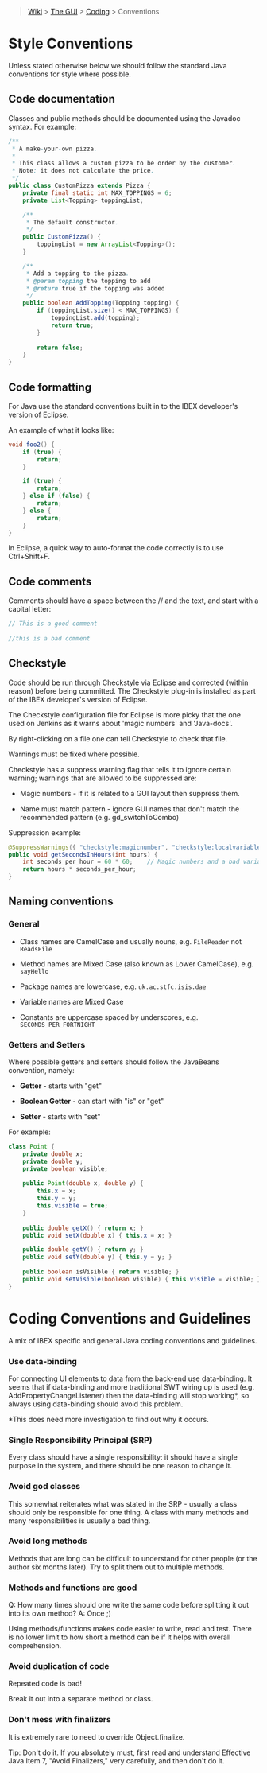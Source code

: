 > [Wiki](Home) > [The GUI](The-GUI) > [Coding](GUI-Coding) > Conventions

# Style Conventions #

Unless stated otherwise below we should follow the standard Java conventions for style where possible.

## Code documentation ##

Classes and public methods should be documented using the Javadoc syntax. For example:

```java
/**
 * A make-your-own pizza.
 *
 * This class allows a custom pizza to be order by the customer.
 * Note: it does not calculate the price.
 */
public class CustomPizza extends Pizza {
    private final static int MAX_TOPPINGS = 6;
    private List<Topping> toppingList;

    /**
     * The default constructor.
     */
    public CustomPizza() {
        toppingList = new ArrayList<Topping>();
    }

    /**
     * Add a topping to the pizza.
     * @param topping the topping to add
     * @return true if the topping was added
     */
    public boolean AddTopping(Topping topping) {
        if (toppingList.size() < MAX_TOPPINGS) {
            toppingList.add(topping);
            return true;
        }
        
        return false;
    }
}
```

## Code formatting ##

For Java use the standard conventions built in to the IBEX developer's version of Eclipse. 

An example of what it looks like:
```java
void foo2() {
    if (true) {
        return;
    }

    if (true) {
        return;
    } else if (false) {
        return;
    } else {
        return;
    }
}
```
In Eclipse, a quick way to auto-format the code correctly is to use Ctrl+Shift+F.

## Code comments ##

Comments should have a space between the // and the text, and start with a capital letter:
```java
// This is a good comment
    
//this is a bad comment
```

## Checkstyle ##

Code should be run through Checkstyle via Eclipse and corrected (within reason) before being committed.
The Checkstyle plug-in is installed as part of the IBEX developer's version of Eclipse.

The Checkstyle configuration file for Eclipse is more picky that the one used on Jenkins as it warns about 'magic numbers' and 'Java-docs'.

By right-clicking on a file one can tell Checkstyle to check that file.

Warnings must be fixed where possible.

Checkstyle has a suppress warning flag that tells it to ignore certain warning; warnings that are allowed to be suppressed are:

* Magic numbers - if it is related to a GUI layout then suppress them.

* Name must match pattern - ignore GUI names that don't match the recommended pattern (e.g. gd_switchToCombo)
    
Suppression example:

```java
@SuppressWarnings({ "checkstyle:magicnumber", "checkstyle:localvariablename" })
public void getSecondsInHours(int hours) {
    int seconds_per_hour = 60 * 60;    // Magic numbers and a bad variable name
    return hours * seconds_per_hour;
}
```
## Naming conventions ##

### General ###

* Class names are CamelCase and usually nouns, e.g. `FileReader` not `ReadsFile`

* Method names are Mixed Case (also known as Lower CamelCase), e.g. `sayHello`

* Package names are lowercase, e.g. `uk.ac.stfc.isis.dae`

* Variable names are Mixed Case

* Constants are uppercase spaced by underscores, e.g. `SECONDS_PER_FORTNIGHT`

### Getters and Setters ###

Where possible getters and setters should follow the JavaBeans convention, namely:

* **Getter** - starts with "get"
    
* **Boolean Getter** - can start with "is" or "get"
    
* **Setter** - starts with "set"

For example:
```java
class Point {
    private double x;
    private double y;
    private boolean visible;
    
    public Point(double x, double y) {
        this.x = x;
        this.y = y;
        this.visible = true;
    }
    
    public double getX() { return x; }
    public void setX(double x) { this.x = x; }

    public double getY() { return y; } 
    public void setY(double y) { this.y = y; }
    
    public boolean isVisible { return visible; }
    public void setVisible(boolean visible) { this.visible = visible; }
}
```    

# Coding Conventions and Guidelines #

A mix of IBEX specific and general Java coding conventions and guidelines.

### Use data-binding ###

For connecting UI elements to data from the back-end use data-binding. 
It seems that if data-binding and more traditional SWT wiring up is used (e.g. AddPropertyChangeListener) then the data-binding will stop working*, so always using data-binding should avoid this problem.

*This does need more investigation to find out why it occurs.

### Single Responsibility Principal (SRP) ###
Every class should have a single responsibility: it should have a single purpose in the system, and there should be one reason to change it.

### Avoid god classes ###
This somewhat reiterates what was stated in the SRP - usually a class should only be responsible for one thing.
A class with many methods and many responsibilities is usually a bad thing.

### Avoid long methods ###
Methods that are long can be difficult to understand for other people (or the author six months later). Try to split them out to multiple methods.

### Methods and functions are good ###
Q: How many times should one write the same code before splitting it out into its own method?
A: Once ;)

Using methods/functions makes code easier to write, read and test. There is no lower limit to how short a method can be if it helps with overall comprehension.

### Avoid duplication of code ###
Repeated code is bad!

Break it out into a separate method or class.

### Don't mess with finalizers ###
It is extremely rare to need to override Object.finalize.

Tip: Don't do it. If you absolutely must, first read and understand Effective Java Item 7, "Avoid Finalizers," very carefully, and then don't do it.